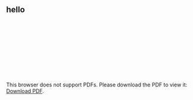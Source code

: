 

## hello

<object data="https://michaelmiaomiao.github.io/webfile/Stats_112_Final.pdf" type="application/pdf" width="800px" height="1200px">
    <embed src="https://michaelmiaomiao.github.io/webfile/Stats_112_Final.pdf">
        <p>This browser does not support PDFs. Please download the PDF to view it: <a href="https://michaelmiaomiao.github.io/webfile/Stats_112_Final.pdf">Download PDF</a>.</p>
    </embed> 
</object>
